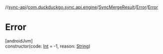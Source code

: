 //[sync-api](../../../../index.md)/[com.duckduckgo.sync.api.engine](../../index.md)/[SyncMergeResult](../index.md)/[Error](index.md)/[Error](-error.md)

# Error

[androidJvm]\
constructor(code: [Int](https://kotlinlang.org/api/latest/jvm/stdlib/kotlin/-int/index.html) = -1, reason: [String](https://kotlinlang.org/api/latest/jvm/stdlib/kotlin/-string/index.html))
